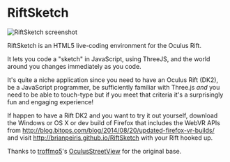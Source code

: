 RiftSketch
==========

![RiftSketch screenshot](http://i.imgur.com/aT92cE8.png)


RiftSketch is an HTML5 live-coding environment for the Oculus Rift.

It lets you code a "sketch" in JavaScript, using ThreeJS, and the world around you changes immediately as you code.

It's quite a niche application since you need to have an Oculus Rift (DK2), be a JavaScript programmer, be sufficiently familiar with Three.js *and* you need to be able to touch-type but if you meet that criteria it's a surprisingly fun and engaging experience!

If happen to have a Rift DK2 and you want to try it out yourself, download the Windows or OS X or dev build of Firefox that includes the WebVR APIs from http://blog.bitops.com/blog/2014/08/20/updated-firefox-vr-builds/ and visit http://brianpeiris.github.io/RiftSketch with your Rift hooked up.

Thanks to [troffmo5](https://github.com/troffmo5)'s [
OculusStreetView](https://github.com/troffmo5/OculusStreetView) for the original base.

